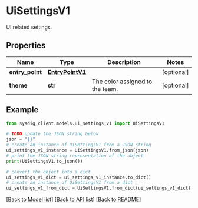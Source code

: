 # UiSettingsV1

UI related settings.

## Properties

Name | Type | Description | Notes
------------ | ------------- | ------------- | -------------
**entry_point** | [**EntryPointV1**](EntryPointV1.md) |  | [optional] 
**theme** | **str** | The color assigned to the team. | [optional] 

## Example

```python
from sysdig_client.models.ui_settings_v1 import UiSettingsV1

# TODO update the JSON string below
json = "{}"
# create an instance of UiSettingsV1 from a JSON string
ui_settings_v1_instance = UiSettingsV1.from_json(json)
# print the JSON string representation of the object
print(UiSettingsV1.to_json())

# convert the object into a dict
ui_settings_v1_dict = ui_settings_v1_instance.to_dict()
# create an instance of UiSettingsV1 from a dict
ui_settings_v1_from_dict = UiSettingsV1.from_dict(ui_settings_v1_dict)
```
[[Back to Model list]](../README.md#documentation-for-models) [[Back to API list]](../README.md#documentation-for-api-endpoints) [[Back to README]](../README.md)


